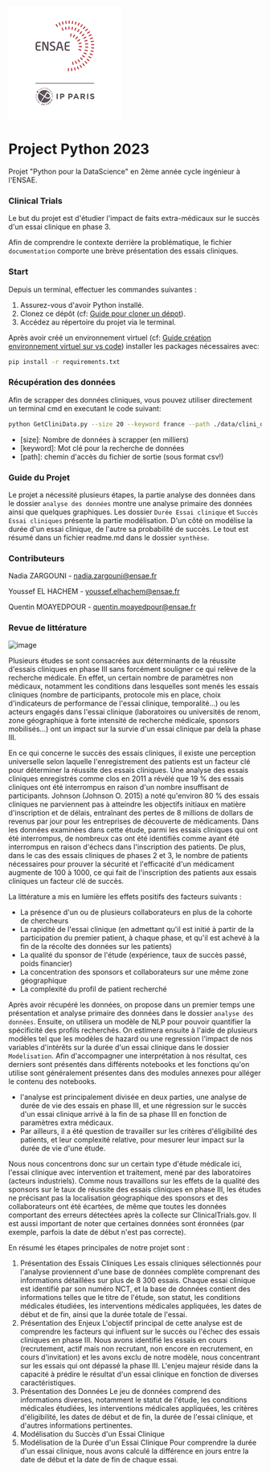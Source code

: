 ![](images/ensae_logo.png)


# Project Python 2023

Projet "Python pour la DataScience" en 2ème année cycle ingénieur à l'ENSAE. 

### Clinical Trials

Le but du projet est d'étudier l'impact de faits extra-médicaux sur le succès d'un essai clinique en phase 3.

Afin de comprendre le contexte derrière la problématique, le fichier ``documentation`` comporte une brève présentation des essais cliniques.

### Start
Depuis un terminal, effectuer les commandes suivantes :

1. Assurez-vous d'avoir Python installé.
2. Clonez ce dépôt (cf: [Guide pour cloner un dépot](https://docs.github.com/fr/repositories/creating-and-managing-repositories/cloning-a-repository)).
3. Accédez au répertoire du projet via le terminal.

Après avoir créé un environnement virtuel (cf: [Guide création environnement virtuel sur vs code](https://code.visualstudio.com/docs/python/environments)) installer les packages nécessaires avec:

```bash
pip install -r requirements.txt
```

### Récupération des données

Afin de scrapper des données cliniques, vous pouvez utiliser directement un terminal cmd en executant le code suivant:
```bash
python GetCliniData.py --size 20 --keyword france --path ./data/clini_data.csv
```

- [size]: Nombre de données à scrapper (en milliers)
- [keyword]: Mot clé pour la recherche de données
- [path]: chemin d'accès du fichier de sortie (sous format csv!) 

### Guide du Projet

Le projet a nécessité plusieurs étapes, la partie analyse des données dans le dossier ``analyse des données`` montre une analyse primaire des données ainsi que quelques graphiques. Les dossier ``Durée Essai clinique`` et ``Succès Essai cliniques`` présente la partie modélisation. D'un côté on modélise la durée d'un essai clinique, de l'autre sa probabilité de succès. Le tout est résumé dans un fichier readme.md dans le dossier ``synthèse``.

### Contributeurs

Nadia ZARGOUNI - nadia.zargouni@ensae.fr

Youssef EL HACHEM - youssef.elhachem@ensae.fr

Quentin MOAYEDPOUR - quentin.moayedpour@ensae.fr


### Revue de littérature
![image](https://github.com/QMoayedpour/ProjetPython/assets/122624104/01b55e53-d447-4511-9269-220cdc094e8e)


Plusieurs études se sont consacrées aux déterminants de la réussite d'essais cliniques en phase III sans forcément souligner ce qui relève de la recherche médicale. En effet, un certain nombre de paramètres non médicaux, notamment les conditions dans lesquelles sont menés les essais cliniques (nombre de participants, protocole mis en place, choix d'indicateurs de performance de l'essai clinique, temporalité...) ou les acteurs engagés dans l'essai clinique (laboratoires ou universités de renom, zone géographique à forte intensité de recherche médicale, sponsors mobilisés...) ont un impact sur la survie d'un essai clinique par delà la phase III. 

En ce qui concerne le succès des essais cliniques, il existe une perception universelle selon laquelle l'enregistrement des patients est un facteur clé pour déterminer la réussite des essais cliniques. Une analyse des essais cliniques enregistrés comme clos en 2011 a révélé que 19 % des essais cliniques ont été interrompus en raison d'un nombre insuffisant de participants. Johnson (Johnson O. 2015) a noté qu'environ 80 % des essais cliniques ne parviennent pas à atteindre les objectifs initiaux en matière d'inscription et de délais, entraînant des pertes de 8 millions de dollars de revenus par jour pour les entreprises de découverte de médicaments. Dans les données examinées dans cette étude, parmi les essais cliniques qui ont été interrompus, de nombreux cas ont été identifiés comme ayant été interrompus en raison d'échecs dans l'inscription des patients. De plus, dans le cas des essais cliniques de phases 2 et 3, le nombre de patients nécessaires pour prouver la sécurité et l'efficacité d'un médicament augmente de 100 à 1000, ce qui fait de l'inscription des patients aux essais cliniques un facteur clé de succès.

La littérature a mis en lumière les effets positifs des facteurs suivants : 
- La présence d'un ou de plusieurs collaborateurs en plus de la cohorte de chercheurs
- La rapidité de l'essai clinique (en admettant qu'il est initié à partir de la participation du premier patient, à chaque phase, et qu'il est achevé à la fin de la récolte des données sur les patients)
- La qualité du sponsor de l'étude (expérience, taux de succès passé, poids financier)
- La concentration des sponsors et collaborateurs sur une même zone géographique
- La complexité du profil de patient recherché

Après avoir récupéré les données, on propose dans un premier temps une présentation et analyse primaire des données dans le dossier ``analyse des données``. Ensuite, on utilisera un modèle de NLP pour pouvoir quantifier la spécificité des profils recherchés. On estimera ensuite à l'aide de plusieurs modèles tel que les modèles de hazard ou une regression l'impact de nos variables d'intérêts sur la durée d'un essai clinique dans le dossier ``Modelisation``. Afin d'accompagner une interprétation à nos résultat, ces derniers sont présentés dans différents notebooks et les fonctions qu'on utilise sont généralement présentes dans des modules annexes pour alléger le contenu des notebooks.
  - l'analyse est principalement divisée en deux parties, une analyse de durée de vie des essais en phase III, et une régression sur le succès d'un essai clinique arrivé à la fin de sa phase III en fonction de paramètres extra médicaux.
  - Par ailleurs, il a été question de travailler sur les critères d'éligibilité des patients, et leur complexité relative, pour mesurer leur impact sur la durée de vie d'une étude. 

Nous nous concentrons donc sur un certain type d'étude médicale ici, l'essai clinique avec intervention et traitement, mené par des laboratoires (acteurs industriels). Comme nous travaillons sur les effets de la qualité des sponsors sur le taux de réussite des essais cliniques en phase III, les études ne précisant pas la localisation géographique des sponsors et des collaborateurs ont été écartées, de même que toutes les données comportant des erreurs détectées après la collecte sur ClinicalTrials.gov. Il est aussi important de noter que certaines données sont éronnées (par exemple, parfois la date de début n'est pas correcte).

En résumé les étapes principales de notre projet sont : 

1. Présentation des Essais Cliniques
Les essais cliniques sélectionnés pour l'analyse proviennent d'une base de données complète comprenant des informations détaillées sur plus de 8 300 essais. Chaque essai clinique est identifié par son numéro NCT, et la base de données contient des informations telles que le titre de l'étude, son statut, les conditions médicales étudiées, les interventions médicales appliquées, les dates de début et de fin, ainsi que la durée totale de l'essai.
2. Présentation des Enjeux
L'objectif principal de cette analyse est de comprendre les facteurs qui influent sur le succès ou l'échec des essais cliniques en phase III. Nous avons identifié les essais en cours (recrutement, actif mais non recrutant, non encore en recrutement, en cours d'invitation) et les avons exclu de notre modèle, nous concentrant sur les essais qui ont dépassé la phase III. L'enjeu majeur réside dans la capacité à prédire le résultat d'un essai clinique en fonction de diverses caractéristiques.
3. Présentation des Données
Le jeu de données comprend des informations diverses, notamment le statut de l'étude, les conditions médicales étudiées, les interventions médicales appliquées, les critères d'éligibilité, les dates de début et de fin, la durée de l'essai clinique, et d'autres informations pertinentes. 
4. Modélisation du Succès d'un Essai Clinique 
5. Modélisation de la Durée d'un Essai Clinique
Pour comprendre la durée d'un essai clinique, nous avons calculé la différence en jours entre la date de début et la date de fin de chaque essai.




